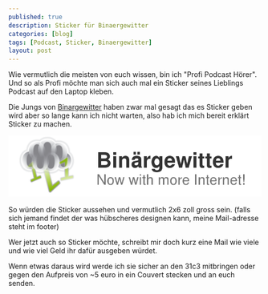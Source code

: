 ```yaml
---
published: true
description: Sticker für Binaergewitter
categories: [blog]
tags: [Podcast, Sticker, Binaergewitter]
layout: post
---
```


Wie vermutlich die meisten von euch wissen, bin ich "Profi Podcast Hörer". Und so als Profi möchte 
man sich auch mal ein Sticker seines Lieblings Podcast auf den Laptop kleben. 

Die Jungs von [Binargewitter](http://blog.binaergewitter.de/) haben zwar mal gesagt das es Sticker geben wird aber so lange kann ich nicht warten, 
also hab ich mich bereit erklärt Sticker zu machen. 

![sticker](/blog-bilder/2014-10-09-Binaergewitter-Sticker.png)

So würden die Sticker aussehen und vermutlich 2x6 zoll gross sein. (falls sich jemand findet der was hübscheres designen kann, meine Mail-adresse steht im footer)


Wer jetzt auch so Sticker möchte, schreibt mir doch kurz eine Mail wie viele und wie viel Geld ihr dafür ausgeben würdet.

Wenn etwas daraus wird werde ich sie sicher an den 31c3 mitbringen oder gegen den Aufpreis von ~5 euro in ein Couvert stecken und an euch senden. 
